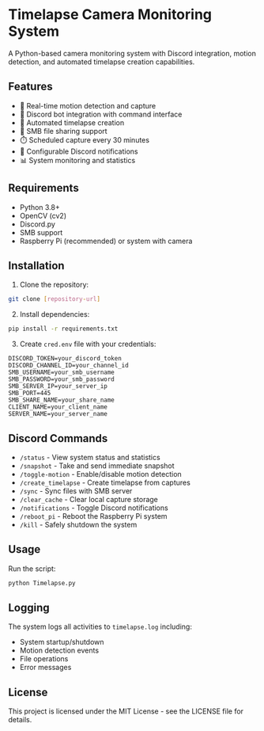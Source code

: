 # Timelapse Camera Monitoring System

A Python-based camera monitoring system with Discord integration, motion detection, and automated timelapse creation capabilities.

## Features

- 📸 Real-time motion detection and capture
- 🤖 Discord bot integration with command interface
- 🎥 Automated timelapse creation
- 📁 SMB file sharing support
- ⏱️ Scheduled capture every 30 minutes
- 🔔 Configurable Discord notifications
- 📊 System monitoring and statistics

## Requirements

- Python 3.8+
- OpenCV (cv2)
- Discord.py
- SMB support
- Raspberry Pi (recommended) or system with camera

## Installation

1. Clone the repository:
```bash
git clone [repository-url]
```

2. Install dependencies:
```bash
pip install -r requirements.txt
```

3. Create `cred.env` file with your credentials:
```env
DISCORD_TOKEN=your_discord_token
DISCORD_CHANNEL_ID=your_channel_id
SMB_USERNAME=your_smb_username
SMB_PASSWORD=your_smb_password
SMB_SERVER_IP=your_server_ip
SMB_PORT=445
SMB_SHARE_NAME=your_share_name
CLIENT_NAME=your_client_name
SERVER_NAME=your_server_name
```

## Discord Commands

- `/status` - View system status and statistics
- `/snapshot` - Take and send immediate snapshot
- `/toggle-motion` - Enable/disable motion detection
- `/create_timelapse` - Create timelapse from captures
- `/sync` - Sync files with SMB server
- `/clear_cache` - Clear local capture storage
- `/notifications` - Toggle Discord notifications
- `/reboot_pi` - Reboot the Raspberry Pi system
- `/kill` - Safely shutdown the system

## Usage

Run the script:
```bash
python Timelapse.py
```

## Logging

The system logs all activities to `timelapse.log` including:

- System startup/shutdown
- Motion detection events
- File operations
- Error messages

## License

This project is licensed under the MIT License - see the LICENSE file for details.
